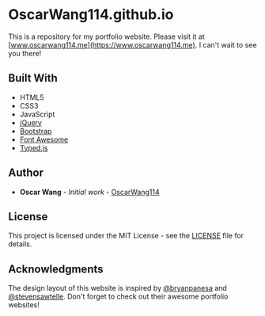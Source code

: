 # OscarWang114.github.io

This is a repository for my portfolio website. Please visit it at [www.oscarwang114.me](https://www.oscarwang114.me). I can't wait to see you there!

## Built With

* HTML5
* CSS3
* JavaScript
* [jQuery](https://jquery.com/)
* [Bootstrap](https://getbootstrap.com/)
* [Font Awesome](https://fontawesome.com/)
* [Typed.js](https://github.com/mattboldt/typed.js/)

## Author

* **Oscar Wang** - *Initial work* - [OscarWang114](https://github.com/OscarWang114)

## License

This project is licensed under the MIT License - see the [LICENSE](./LICENSE) file for details.

## Acknowledgments
The design layout of this website is inspired by [@bryanpanesa](https://github.com/bryanpanesa) and [@stevensawtelle](https://github.com/stevensawtelle). Don't forget to check out their awesome portfolio websites!
